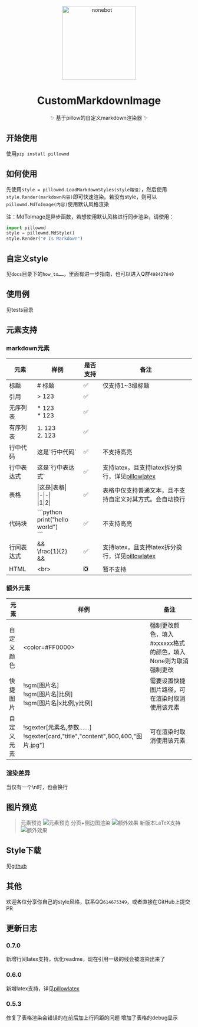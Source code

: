 <div align="center">

  <a href="https://github.com/Monody-S/CustomMarkdownImage/blob/main/icon/pillowmd.png?raw=true">
    <img src="https://github.com/Monody-S/CustomMarkdownImage/blob/main/icon/pillowmd.png?raw=true" width="200" height="200" alt="nonebot">
  </a>

# CustomMarkdownImage

✨ 基于pillow的自定义markdown渲染器 ✨

</div>

## 开始使用

使用`pip install pillowmd`

## 如何使用

先使用`style = pillowmd.LoadMarkdownStyles(style路径)`，然后使用`style.Render(markdown内容)`即可快速渲染。若没有style，则可以`pillowmd.MdToImage(内容)`使用默认风格渲染

注：MdToImage是异步函数，若想使用默认风格进行同步渲染，请使用：

```python
import pillowmd
style = pillowmd.MdStyle()
style.Render("# Is Markdown")
```

## 自定义style

见`docs`目录下的`how_to……`，里面有进一步指南，也可以进入Q群`498427849`

## 使用例

见tests目录

## 元素支持

### markdown元素

|元素|样例|是否支持|备注|
|-|-|-|-|
|标题|# 标题|✅️|仅支持1~3级标题|
|引用|> 123|✅️||
|无序列表|* 123<br>* 123|✅️||
|有序列表|1. 123<br>2. 123|✅️||
|行中代码|这是\`行中代码\`|✅️|不支持高亮|
|行中表达式|这是\`行中表达式\`|✅️|支持latex，且支持latex拆分换行，详见[pillowlatex](https://github.com/Monody-S/pillowlatex)|
|表格|\|这是\|表格\|<br>\|-\|-\|<br>\|1\|2\||✅️|表格中仅支持普通文本，且不支持自定义对其方式。会自动换行|
|代码块|\`\`\`python<br>print("hello world")<br>\`\`\`|✅️|不支持高亮|
|行间表达式|&&<br>\frac{1}{2}<br>&&|✅️|支持latex，且支持latex拆分换行，详见[pillowlatex](https://github.com/Monody-S/pillowlatex)|
|HTML|\<br\>|❎️|暂不支持|

### 额外元素
|元素|样例|备注|
|-|-|-|
|自定义颜色|<color=#FF0000>|强制更改颜色，填入#xxxxxx格式的颜色，填入None则为取消强制更改|
|快捷图片|!sgm[图片名]<br>!sgm[图片名\|比例]<br>!sgm[图片名\|x比例,y比例]|需要设置快捷图片路径，可在渲染时取消使用该元素|
|自定义元素|!sgexter[元素名,参数……]<br>!sgexter[card,"title","content",800,400,"图片.jpg"]|可在渲染时取消使用该元素|

### 渲染差异
当仅有一个\n时，也会换行

## 图片预览

> 元素预览
![元素预览](https://raw.githubusercontent.com/Monody-S/CustomMarkdownImage/refs/heads/main/preview/预览1.gif)
> 分页+侧边图渲染
![额外效果](https://raw.githubusercontent.com/Monody-S/CustomMarkdownImage/refs/heads/main/preview/预览2.gif)
> 新版本LaTeX支持
![额外效果](https://raw.githubusercontent.com/Monody-S/CustomMarkdownImage/refs/heads/main/preview/预览3.png)

## Style下载

见[github](https://github.com/Monody-S/CustomMarkdownImage/tree/main/styles)

## 其他

欢迎各位分享你自己的style风格，联系QQ`614675349`，或者直接在GitHub上提交PR

## 更新日志

### 0.7.0

新增行间latex支持，优化readme，现在引用一级的线会被渲染出来了

### 0.6.0

新增latex支持，详见[pillowlatex](https://github.com/Monody-S/pillowlatex)

### 0.5.3

修复了表格渲染会错误的在前后加上行间距的问题
增加了表格的debug显示
